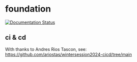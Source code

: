# foundation
[![Documentation Status](https://readthedocs.org/projects/foundationmjw/badge/?version=latest)](https://foundationmjw.readthedocs.io/en/latest/?badge=latest)


## ci & cd
With thanks to Andres Rios Tascon, see:
https://github.com/ariostas/wintersession2024-cicd/tree/main
